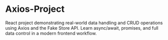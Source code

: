 # Axios-Project
React project demonstrating real-world data handling and CRUD operations using Axios and the Fake Store API. Learn async/await, promises, and full data control in a modern frontend workflow.
